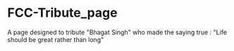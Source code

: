 # FCC-Tribute_page
A page designed to tribute "Bhagat Singh" who made the saying true : "Life should be great rather than long" 

